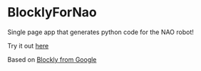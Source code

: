 # BlocklyForNao
Single page app that generates python code for the NAO robot!

Try it out [here](https://dl.dropboxusercontent.com/u/7588549/google%20copy%202/index2.html)


Based on [Blockly from Google](https://github.com/google/blockly)
